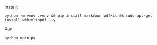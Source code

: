 Install:

```
python -m venv .venv && pip install markdown pdfkit && sudo apt-get install wkhtmltopdf --y
```

Run:

```
python main.py
```
